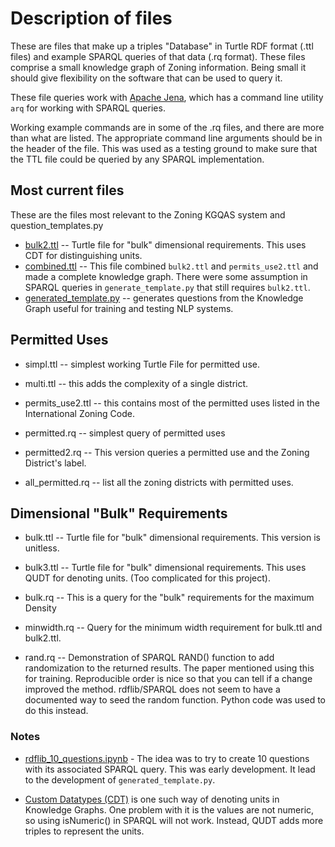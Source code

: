 # Description of files

These are files that make up a triples "Database" in Turtle RDF format (.ttl files) and example SPARQL queries of that data (.rq format).  These files comprise a small knowledge graph of Zoning information.  Being small it should give flexibility on the software that can be used to query it.

These file queries work with [Apache Jena](https://jena.apache.org/), which has a command line utility `arq` for working with SPARQL queries.

Working example commands are in some of the .rq files, and there are more than what are listed.  The appropriate command line arguments should be in the header of the file.  This was used as a testing ground to make sure that the TTL file could be queried by any SPARQL implementation.

## Most current files
These are the files most relevant to the Zoning KGQAS system and question_templates.py
* [bulk2.ttl](bulk2.ttl) -- Turtle file for "bulk" dimensional requirements.  This uses CDT for distinguishing units.
* [combined.ttl](combined.ttl) -- This file combined `bulk2.ttl` and `permits_use2.ttl` and made a complete knowledge graph.  There were some assumption in SPARQL queries in `generate_template.py` that still requires `bulk2.ttl`.
* [generated_template.py](generated_template.py) -- generates questions from the Knowledge Graph useful for training and testing NLP systems.

## Permitted Uses
* simpl.ttl -- simplest working Turtle File for permitted use.
* multi.ttl -- this adds the complexity of a single district.
* permits_use2.ttl -- this contains most of the permitted uses listed in the International Zoning Code.

* permitted.rq -- simplest query of permitted uses
* permitted2.rq -- This version queries a permitted use and the Zoning District's label.
* all_permitted.rq -- list all the zoning districts with permitted uses.


## Dimensional "Bulk" Requirements 
* bulk.ttl -- Turtle file for "bulk" dimensional requirements.  This version is unitless.
* bulk3.ttl -- Turtle file for "bulk" dimensional requirements.  This uses QUDT for denoting units. (Too complicated for this project).

* bulk.rq -- This is a query for the "bulk" requirements for the maximum Density
* minwidth.rq -- Query for the minimum width requirement for bulk.ttl and bulk2.ttl. 
* rand.rq -- Demonstration of SPARQL RAND() function to add randomization to the returned results.  The paper mentioned using this for training.  Reproducible order is nice so that you can tell if a change improved the method.  rdflib/SPARQL does not seem to have a documented way to seed the random function.  Python code was used to do this instead.

### Notes
* [rdflib_10_questions.ipynb](rdflib_10_questions.ipynb) - The idea was to try to create 10 questions with its associated SPARQL query.  This was early development.  It lead to the development of `generated_template.py`.

* [Custom Datatypes (CDT)](https://ci.mines-stetienne.fr/lindt/v4/custom_datatypes) is one such way of denoting units in Knowledge Graphs.  One problem with it is the values are not numeric, so using isNumeric() in SPARQL will not work.  Instead, QUDT adds more triples to represent the units.

